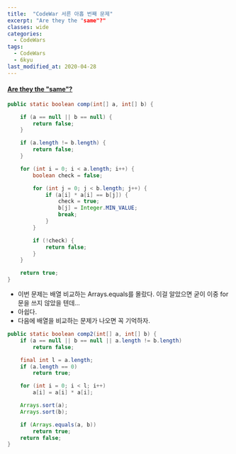 ```yaml
---
title:  "CodeWar 서른 아홉 번째 문제"
excerpt: "Are they the "same"?"
classes: wide
categories:
  - CodeWars
tags:
  - CodeWars
  - 6kyu
last_modified_at: 2020-04-28
---
```


#### [Are they the "same"?](https://www.codewars.com/kata/550498447451fbbd7600041c)

```java
public static boolean comp(int[] a, int[] b) {

    if (a == null || b == null) {
        return false;
    }

    if (a.length != b.length) {
        return false;
    }

    for (int i = 0; i < a.length; i++) {
        boolean check = false;

        for (int j = 0; j < b.length; j++) {
            if (a[i] * a[i] == b[j]) {
                check = true;
                b[j] = Integer.MIN_VALUE;
                break;
            }
        }

        if (!check) {
            return false;
        }
    }

    return true;
}
```

* 이번 문제는 배열 비교하는 Arrays.equals를 몰랐다. 이걸 알았으면 굳이 이중 for문을 쓰지 않았을 텐데...
* 아쉽다.
* 다음에 배열을 비교하는 문제가 나오면 꼭 기억하자.

```java
public static boolean comp2(int[] a, int[] b) {
    if (a == null || b == null || a.length != b.length)
        return false;

    final int l = a.length;
    if (a.length == 0)
        return true;

    for (int i = 0; i < l; i++)
        a[i] = a[i] * a[i];

    Arrays.sort(a);
    Arrays.sort(b);

    if (Arrays.equals(a, b))
        return true;
    return false;
}
```

